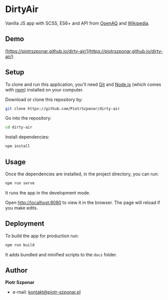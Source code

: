 # DirtyAir

Vanilla JS app with SCSS, ES6+ and API from [OpenAQ](https://openaq.org/) and [Wikipedia](https://www.wikipedia.org/).

## Demo

[https://piotrszponar.github.io/dirty-air/](https://piotrszponar.github.io/dirty-air/)

## Setup

To clone and run this application, you'll need [Git](https://git-scm.com) and [Node.js](https://nodejs.org/en/download/) (which comes with [npm](http://npmjs.com)) installed on your computer.

Download or clone this repository by:

```bash
git clone https://github.com/PiotrSzponar/dirty-air
```

Go into the repository:

```bash
cd dirty-air
```

Install dependencies:

```bash
npm install
```

## Usage

Once the dependencies are installed, in the project directory, you can run:

```bash
npm run serve
```

It runs the app in the development mode.

Open [http://localhost:8080](http://localhost:8080) to view it in the browser. The page will reload if you make edits.

## Deployment

To build the app for production run:

```bash
npm run build
```

It adds bundled and minified scripts to the `docs` folder.

## Author

**Piotr Szponar**

- e-mail: kontakt@piotr-szponar.pl
